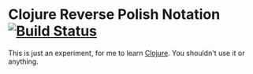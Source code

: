 Clojure Reverse Polish Notation [![Build Status](https://travis-ci.org/wadmiraal/clojure-rpn.svg?branch=master)](https://travis-ci.org/wadmiraal/clojure-rpn)
=================================

This is just an experiment, for me to learn [Clojure](https://clojure.org/). You shouldn't use it or anything.
